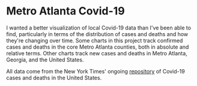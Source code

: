 # Metro Atlanta Covid-19

I wanted a better visualization of local Covid-19 data than I've been able to 
find, particularly in terms of the distribution of cases and deaths
and how they're changing over time. Some charts in this project track confirmed 
cases and deaths in the core Metro Atlanta counties, both in absolute and 
relative terms. Other charts track new cases and deaths in Metro Atlanta, 
Georgia, and the United States.

All data come from the New York Times' ongoing [repository](https://github.com/nytimes/covid-19-data) of Covid-19 cases and
deaths in the United States.
